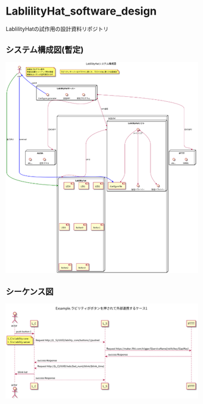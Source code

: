 # LablilityHat_software_design
LablilityHatの試作用の設計資料リポジトリ

## システム構成図(暫定)  
![システム構成図](https://github.com/mkXultra/LablilityHat_software_design/blob/main/out/system_configuration/LablilityHat%E3%82%B7%E3%82%B9%E3%83%86%E3%83%A0%E6%A7%8B%E6%88%90%E5%9B%B3.png)


## シーケンス図  
![シーケンス図](https://github.com/mkXultra/LablilityHat_software_design/blob/main/out/sequence_diagram/Exsample.%E3%83%A9%E3%83%93%E3%83%AA%E3%83%86%E3%82%A3%E3%81%8C%E3%83%9C%E3%82%BF%E3%83%B3%E3%82%92%E6%8A%BC%E3%81%95%E3%82%8C%E3%81%A6%E5%A4%96%E9%83%A8%E9%80%A3%E6%90%BA%E3%81%99%E3%82%8B%E3%82%B1%E3%83%BC%E3%82%B91.png)
